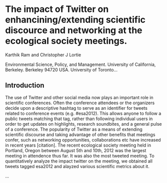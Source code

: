 
#  The impact of Twitter on enhancining/extending scientific discource and networking at the ecological society meetings.

Karthik Ram and Christopher J Lortie

Environmental Science, Policy, and Management. University of California, Berkeley. Berkeley 94720 USA.
University of Toronto...

## Introduction
The use of Twitter and other social media now plays an important role in scientific conferences. Often the conference attendees or  the organizers decide upon a descriptive hashtag to serve as an identifier for tweets related to conference events (e.g. #esa2012). This allows anyone to follow a public tweets matching that tag, rather than following individual users in order to get updates on highlights, research soundbites, and a general pulse of a conference. The popularity of Twitter as a means of extending scientific discourse and taking advantage of other benefits that meetings confer, such as networking opportunities, collaborations etc have increased in recent years [citation]. The recent ecological society meeting held in Portland, Oregon between August 5th and 10th, 2012 was the largest meeting in attendence thus far. It was also the most tweeted meeting. To quantitatively analyze the impact twitter on the meeting, we obtained all tweets tagged esa2012 and alayzed various scientific metrics about it.

...

